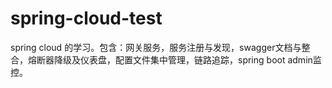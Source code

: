 # spring-cloud-test

spring cloud 的学习。包含：网关服务，服务注册与发现，swagger文档与整合，熔断器降级及仪表盘，配置文件集中管理，链路追踪，spring boot admin监控。
